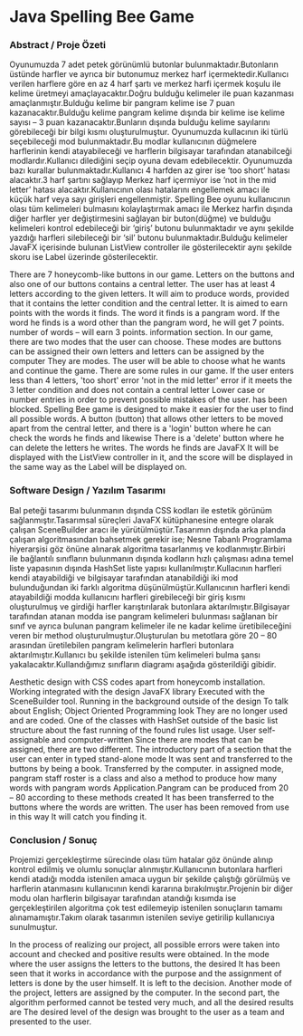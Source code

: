 # Java Spelling Bee Game

### Abstract / Proje Özeti

Oyunumuzda 7 adet petek görünümlü butonlar bulunmaktadır.Butonların üstünde harfler 
ve ayrıca bir butonumuz merkez harf içermektedir.Kullanıcı verilen harflere göre en az 4 
harf şartı ve merkez harfi içermek koşulu ile kelime üretmeyi amaçlayacaktır.Doğru 
bulduğu kelimeler ile puan kazanması amaçlanmıştır.Bulduğu kelime bir pangram kelime 
ise 7 puan kazanacaktır.Bulduğu kelime pangram kelime dışında bir kelime ise kelime 
sayısı – 3 puan kazanacaktır.Bunların dışında bulduğu kelime sayılarını görebileceği bir 
bilgi kısmı oluşturulmuştur.
Oyunumuzda kullacının iki türlü seçebileceği mod bulunmaktadır.Bu modlar kullanıcının 
düğmelere harflerinin kendi atayabileceği ve harflerin bilgisayar tarafından atanabilceği 
modlardır.Kullanıcı dilediğini seçip oyuna devam edebilecektir.
Oyunumuzda bazı kurallar bulunmaktadır.Kullanıcı 4 harfden az girer ise ‘too short’ hatası 
alacaktır.3 harf şartını sağlayıp Merkez harf içermiyor ise ‘not in the mid letter’ hatası 
alacaktır.Kullanıcının olası hatalarını engellemek amacı ile küçük harf veya sayı girişleri 
engellenmiştir.
Spelling Bee oyunu kullanıcının olası tüm kelimeleri bulmasını kolaylaştırmak amacı ile 
Merkez harfin dışında diğer harfler yer değiştirmesini sağlayan bir buton(düğme) ve 
bulduğu kelimeleri kontrol edebileceği bir ‘giriş’ butonu bulunmaktadır ve aynı şekilde 
yazdığı harfleri silebileceği bir ‘sil’ butonu bulunmaktadır.Bulduğu kelimeler JavaFX 
içerisinde bulunan ListView controller ile gösterilecektir aynı şekilde skoru ise Label 
üzerinde gösterilecektir.

There are 7 honeycomb-like buttons in our game. Letters on the buttons
and also one of our buttons contains a central letter. The user has at least 4 letters according to the given letters.
It will aim to produce words, provided that it contains the letter condition and the central letter.
It is aimed to earn points with the words it finds. The word it finds is a pangram word.
If the word he finds is a word other than the pangram word, he will get 7 points.
number of words – will earn 3 points.
information section.
In our game, there are two modes that the user can choose. These modes are
buttons can be assigned their own letters and letters can be assigned by the computer
They are modes. The user will be able to choose what he wants and continue the game.
There are some rules in our game. If the user enters less than 4 letters, 'too short' error
'not in the mid letter' error if it meets the 3 letter condition and does not contain a central letter
Lower case or number entries in order to prevent possible mistakes of the user.
has been blocked.
Spelling Bee game is designed to make it easier for the user to find all possible words.
A button (button) that allows other letters to be moved apart from the central letter, and
there is a 'login' button where he can check the words he finds and likewise
There is a 'delete' button where he can delete the letters he writes. The words he finds are JavaFX
It will be displayed with the ListView controller in it, and the score will be displayed in the same way as the Label
will be displayed on.


### Software Design / Yazılım Tasarımı

Bal peteği tasarımı bulunmanın dışında CSS kodları ile estetik görünüm 
sağlanmıştır.Tasarımsal süreçleri JavaFX kütüphanesine entegre olarak çalışan 
SceneBuilder aracı ile yürütülmüştür.Tasarımın dışında arka planda çalışan 
algoritmasından bahsetmek gerekir ise; Nesne Tabanlı Programlama hiyerarşisi göz 
önüne alınarak algoritma tasarlanmış ve kodlanmıştır.Birbiri ile bağlantılı sınıfların 
bulunmanın dışında kodların hızlı çalışması adına temel liste yapasının dışında HashSet 
liste yapısı kullanılmıştır.Kullacının harfleri kendi atayabildiği ve bilgisayar tarafından 
atanabildiği iki mod bulunduğundan iki farklı algoritma düşünülmüştür.Kullanıcının 
harfleri kendi atayabildiği modda kullanıcını harfleri girebileceği bir giriş kısmı 
oluşturulmuş ve girdiği harfler karıştırılarak butonlara aktarılmıştır.Bilgisayar tarafından 
atanan modda ise pangram kelimeleri bulunması sağlanan bir sınıf ve ayrıca bulunan 
pangram kelimeler ile ne kadar kelime üretibileceğini veren bir method 
oluşturulmuştur.Oluşturulan bu metotlara göre 20 – 80 arasından üretilebilen pangram 
kelimelerin harfleri butonlara aktarılmıştır.Kullanıcı bu şekilde istenilen tüm kelimeleri 
bulma şansı yakalacaktır.Kullandığımız sınıfların diagramı aşağıda gösterildiği gibidir.

Aesthetic design with CSS codes apart from honeycomb
installation. Working integrated with the design JavaFX library
Executed with the SceneBuilder tool. Running in the background outside of the design
To talk about English; Object Oriented Programming look
They are no longer used and are coded. One of the classes with
HashSet outside of the basic list structure about the fast running of the found rules
list usage. User self-assignable and computer-written
Since there are modes that can be assigned, there are two different.
The introductory part of a section that the user can enter in typed stand-alone mode
It was sent and transferred to the buttons by being a book. Transferred by the computer.
in assigned mode, pangram staff roster is a class and also
a method to produce how many words with pangram words
Application.Pangram can be produced from 20 – 80 according to these methods created
It has been transferred to the buttons where the words are written. The user has been removed from use in this way
It will catch you finding it.


### Conclusion / Sonuç

Projemizi gerçekleştirme sürecinde olası tüm hatalar göz önünde alınıp kontrol edilmiş ve 
olumlu sonuçlar alınmıştır.Kullanıcının butonlara harfleri kendi atadığı modda istenilen 
amaca uygun bir şekilde çalıştığı görülmüş ve harflerin atanmasını kullanıcının kendi 
kararına bırakılmıştır.Projenin bir diğer modu olan harflerin bilgisayar tarafından atandığı 
kısımda ise gerçekleştirilen algoritma çok test edilemeyip istenilen sonuçların tamamı 
alınamamıştır.Takım olarak tasarımın istenilen seviye getirilip kullanıcıya sunulmuştur.


In the process of realizing our project, all possible errors were taken into account and checked and
positive results were obtained. In the mode where the user assigns the letters to the buttons, the desired
It has been seen that it works in accordance with the purpose and the assignment of letters is done by the user himself.
It is left to the decision. Another mode of the project, letters are assigned by the computer.
In the second part, the algorithm performed cannot be tested very much, and all the desired results are
The desired level of the design was brought to the user as a team and presented to the user.

